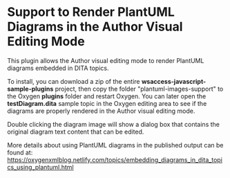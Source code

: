 # Support to Render PlantUML Diagrams in the Author Visual Editing Mode

This plugin allows the Author visual editing mode to render PlantUML diagrams embedded in DITA topics.

To install, you can download a zip of the entire **wsaccess-javascript-sample-plugins** project, then copy the folder "plantuml-images-support" to the Oxygen **plugins** folder and restart Oxygen. You can later open the **testDiagram.dita** sample topic in the Oxygen editing area to see if the diagrams are properly rendered in the Author visual editing mode.

Double clicking the diagram image will show a dialog box that contains the original diagram text content that can be edited.

More details about using PlantUML diagrams in the published output can be found at: https://oxygenxmlblog.netlify.com/topics/embedding_diagrams_in_dita_topics_using_plantuml.html
